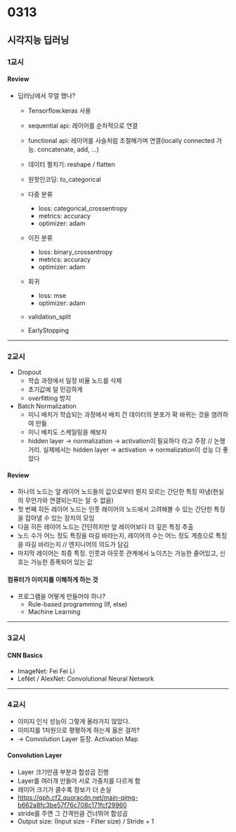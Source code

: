 # 0313
## 시각지능 딥러닝
### 1교시
#### Review
- 딥러닝에서 무얼 했나?
    - Tensorflow.keras 사용
    - sequential api: 레이어를 순차적으로 연결
    - functional api: 레이어를 사슬처럼 조절해가며 연결(locally connected 가능. concatenate, add, ...)
    - 데이터 펼치기: reshape / flatten
    - 원핫인코딩: to_categorical
    - 다중 분류
        - loss: categorical_crossentropy
        - metrics: accuracy
        - optimizer: adam
    - 이진 분류
        - loss: binary_crossentropy
        - metrics: accuracy
        - optimizer: adam
    - 회귀
        - loss: mse
        - optimizer: adam

    - validation_split
    - EarlyStopping
---
### 2교시
- Dropout
    - 학습 과정에서 일정 비율 노드를 삭제
    - 초기값에 덜 민감하게
    - overfitting 방지
- Batch Normalization
    - 미니 배치가 학습되는 과정에서 배치 간 데이터의 분포가 확 바뀌는 것을 염려하여 만듦
    - 미니 배치도 스케일링을 해보자
    - hidden layer -> normalization -> activation이 필요하다 라고 주장 // 논쟁거리. 실제에서는 hidden layer -> activation -> normalization이 성능 더 좋았다

#### Review
- 하나의 노드는 앞 레이어 노드들의 값으로부터 뭔지 모르는 간단한 특징 따냄(현실의 무언가와 연결되는지는 알 수 없음)
- 첫 번째 히든 레이어 노드는 인풋 레이어의 노드에서 고려해볼 수 있는 간단한 특징을 잡아낼 수 있는 장치의 모임
- 다음 히든 레이어 노드는 간단하지만 앞 레이어보다 더 깊은 특징 추출
- 노드 수가 어느 정도 특징을 따길 바라는지, 레이어의 수는 어느 정도 계층으로 특징을 따길 바라는지 // 엔지니어의 의도가 담김
- 마지막 레이어는 최종 특징. 인풋과 아웃풋 관계에서 노이즈는 가능한 줄어있고, 신호는 가능한 증폭되어 있는 값

#### 컴퓨터가 이미지를 이해하게 하는 것
- 프로그램을 어떻게 만들어야 하나?
    - Rule-based programming (If, else)
    - Machine Learning
---
### 3교시
#### CNN Basics
- ImageNet: Fei Fei Li
- LeNet / AlexNet: Convolutional Neural Network
---
### 4교시
- 이미지 인식 성능이 그렇게 올라가지 않았다.
- 이미지를 1차원으로 평평하게 하는게 옳은 걸까?
- -> Convolution Layer 등장. Activation Map
#### Convolution Layer
- Layer 크기만큼 부분과 합성곱 진행
- Layer를 여러개 만들어 서로 가중치를 다르게 함
- 레이어 크기가 클수록 정보가 더 손실
- https://qph.cf2.quoracdn.net/main-qimg-b662a8fc3be57f76c708c171fcf29960
- stride를 주면 그 간격만큼 건너뛰어 합성곱
- Output size: (Input size - Filter size) / Stride + 1